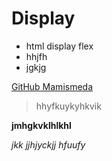 # Display

- html display flex
- hhjfh
- jgkjg 

[GitHub Mamismeda](https://github.com/mamismeda)

> hhyfkuykyhkvik

**jmhgkvklhlkhl**

*jkk jjhjyckjj hfuufy*
